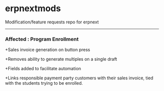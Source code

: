 # erpnextmods
Modification/feature requests repo for erpnext

---

### Affected : Program Enrollment

+Sales invoice generation on button press

+Removes ability to generate multiples on a single draft

+Fields added to facilitate automation

+Links responsible payment party customers with their sales invoice, tied with the students trying to be enrolled.
